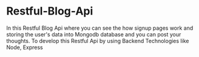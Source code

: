 # Restful-Blog-Api
In this Restful Blog Api where you can see the how signup pages work and storing the user's data into  Mongodb database and you can post your thoughts. To develop this Restful Api by using Backend Technologies like Node, Express
